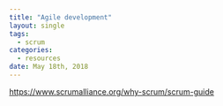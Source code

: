 ```yaml
---
title: "Agile development"
layout: single
tags:
  - scrum
categories:
  - resources
date: May 18th, 2018
---
```


https://www.scrumalliance.org/why-scrum/scrum-guide
